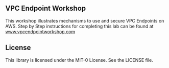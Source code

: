 ## VPC Endpoint Workshop

This workshop illustrates mechanisms to use and secure VPC Endpoints on AWS.  Step by Step instructions for completing this lab can be found at www.vpcendpointworkshop.com 

## License

This library is licensed under the MIT-0 License. See the LICENSE file.

